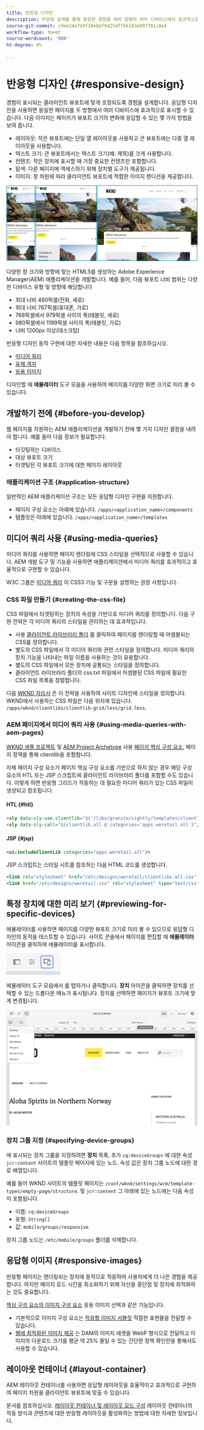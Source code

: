 ```yaml
---
title: 반응형 디자인
description: 반응형 설계를 통해 동일한 경험을 여러 방향의 여러 디바이스에서 효과적으로 표시할 수 있습니다.
source-git-commit: c9ee24e7b9f10ebbf9425dff66103e097701c8e4
workflow-type: tm+mt
source-wordcount: '908'
ht-degree: 0%

---
```



# 반응형 디자인 {#responsive-design}

경험이 표시되는 클라이언트 뷰포트에 맞게 조정되도록 경험을 설계합니다. 응답형 디자인을 사용하면 동일한 페이지를 두 방향에서 여러 디바이스에 효과적으로 표시할 수 있습니다. 다음 이미지는 페이지가 뷰포트 크기의 변화에 응답할 수 있는 몇 가지 방법을 보여 줍니다.

* 레이아웃: 작은 뷰포트에는 단일 열 레이아웃을 사용하고 큰 뷰포트에는 다중 열 레이아웃을 사용합니다.
* 텍스트 크기: 큰 뷰포트에서는 텍스트 크기(예: 제목)를 크게 사용합니다.
* 컨텐츠: 작은 장치에 표시할 때 가장 중요한 컨텐츠만 포함합니다.
* 탐색: 다른 페이지에 액세스하기 위해 장치별 도구가 제공됩니다.
* 이미지: 창 차원에 따라 클라이언트 뷰포트에 적합한 이미지 렌디션을 제공합니다.

![반응형 디자인의 예](assets/responsive-example.png)

다양한 창 크기와 방향에 맞는 HTML5를 생성하는 Adobe Experience Manager(AEM) 애플리케이션을 개발합니다. 예를 들어, 다음 뷰포트 너비 범위는 다양한 디바이스 유형 및 방향에 해당합니다

* 최대 너비 480픽셀(전화, 세로)
* 최대 너비 767픽셀(휴대폰, 가로)
* 768픽셀에서 979픽셀 사이의 폭(태블릿, 세로)
* 980픽셀에서 1199픽셀 사이의 폭(태블릿, 가로)
* 너비 1200px 이상(데스크탑)

반응형 디자인 동작 구현에 대한 자세한 내용은 다음 항목을 참조하십시오.

* [미디어 쿼리](#using-media-queries)
* [유체 격자](#developing-a-fluid-grid)
* [응용 이미지](#using-adaptive-images)

디자인할 때 **에뮬레이터** 도구 모음을 사용하여 페이지를 다양한 화면 크기로 미리 볼 수 있습니다.

## 개발하기 전에 {#before-you-develop}

웹 페이지를 지원하는 AEM 애플리케이션을 개발하기 전에 몇 가지 디자인 결정을 내려야 합니다. 예를 들어 다음 정보가 필요합니다.

* 타깃팅하는 디바이스
* 대상 뷰포트 크기
* 타겟팅된 각 뷰포트 크기에 대한 페이지 레이아웃

### 애플리케이션 구조 {#application-structure}

일반적인 AEM 애플리케이션 구조는 모든 응답형 디자인 구현을 지원합니다.

* 페이지 구성 요소는 아래에 있습니다. `/apps/<application_name>/components`
* 템플릿은 아래에 있습니다. `/apps/<application_name>/templates`

## 미디어 쿼리 사용 {#using-media-queries}

미디어 쿼리를 사용하면 페이지 렌더링에 CSS 스타일을 선택적으로 사용할 수 있습니다. AEM 개발 도구 및 기능을 사용하면 애플리케이션에서 미디어 쿼리를 효과적이고 효율적으로 구현할 수 있습니다.

W3C 그룹은 [미디어 쿼리](https://www.w3.org/TR/css3-mediaqueries/) 이 CSS3 기능 및 구문을 설명하는 권장 사항입니다.

### CSS 파일 만들기 {#creating-the-css-file}

CSS 파일에서 타겟팅하는 장치의 속성을 기반으로 미디어 쿼리를 정의합니다. 다음 구현 전략은 각 미디어 쿼리의 스타일을 관리하는 데 효과적입니다.

* 사용 [클라이언트 라이브러리 폴더](clientlibs.md) 를 클릭하여 페이지를 렌더링할 때 어셈블되는 CSS를 정의합니다.
* 별도의 CSS 파일에서 각 미디어 쿼리와 관련 스타일을 정의합니다. 미디어 쿼리의 장치 기능을 나타내는 파일 이름을 사용하는 것이 유용합니다.
* 별도의 CSS 파일에서 모든 장치에 공통되는 스타일을 정의합니다.
* 클라이언트 라이브러리 폴더의 css.txt 파일에서 어셈블된 CSS 파일에 필요한 CSS 파일 목록을 정렬합니다.

다음 [WKND 자습서](develop-wknd-tutorial.md) 은 이 전략을 사용하여 사이트 디자인에 스타일을 정의합니다. WKND에서 사용하는 CSS 파일은 다음 위치에 있습니다. `/apps/wknd/clientlibs/clientlib-grid/less/grid.less`.

### AEM 페이지에서 미디어 쿼리 사용 {#using-media-queries-with-aem-pages}

[WKND 샘플 프로젝트](/help/implementing/developing/introduction/develop-wknd-tutorial.md) 및 [AEM Project Archetype](https://experienceleague.adobe.com/docs/experience-manager-core-components/using/developing/archetype/overview.html) 사용 [페이지 핵심 구성 요소,](https://experienceleague.adobe.com/docs/experience-manager-core-components/using/wcm-components/page.html) 페이지 정책을 통해 clientlib을 포함합니다.

자체 페이지 구성 요소가 페이지 핵심 구성 요소를 기반으로 하지 않는 경우 해당 구성 요소의 HTL 또는 JSP 스크립트에 클라이언트 라이브러리 폴더를 포함할 수도 있습니다. 이렇게 하면 반응형 그리드가 작동하는 데 필요한 미디어 쿼리가 있는 CSS 파일이 생성되고 참조됩니다.

#### HTL {#htl}

```html
<sly data-sly-use.clientlib="${'/libs/granite/sightly/templates/clientlib.html'}">
<sly data-sly-call="${clientlib.all @ categories='apps.weretail.all'}"/>
```

#### JSP {#jsp}

```xml
<ui:includeClientLib categories="apps.weretail.all"/>
```

JSP 스크립트는 스타일 시트를 참조하는 다음 HTML 코드를 생성합니다.

```xml
<link rel="stylesheet" href="/etc/designs/weretail/clientlibs-all.css" type="text/css">
<link href="/etc/designs/weretail.css" rel="stylesheet" type="text/css">
```

## 특정 장치에 대한 미리 보기 {#previewing-for-specific-devices}

에뮬레이터를 사용하면 페이지를 다양한 뷰포트 크기로 미리 볼 수 있으므로 응답형 디자인의 동작을 테스트할 수 있습니다. 사이트 콘솔에서 페이지를 편집할 때 **에뮬레이터** 아이콘을 클릭하여 에뮬레이터를 표시합니다.

![도구 모음의 에뮬레이터 아이콘](assets/emulator-icon.png)

에뮬레이터 도구 모음에서 를 탭하거나 클릭합니다. **장치** 아이콘을 클릭하면 장치를 선택할 수 있는 드롭다운 메뉴가 표시됩니다. 장치를 선택하면 페이지가 뷰포트 크기에 맞게 변경됩니다.

![에뮬레이터 도구 모음](assets/emulator.png)

### 장치 그룹 지정 {#specifying-device-groups}

에 표시되는 장치 그룹을 지정하려면 **장치** 목록, 추가 `cq:deviceGroups` 에 대한 속성 `jcr:content` 사이트의 템플릿 페이지에 있는 노드. 속성 값은 장치 그룹 노드에 대한 경로 배열입니다.

예를 들어 WKND 사이트의 템플릿 페이지는 `/conf/wknd/settings/wcm/template-types/empty-page/structure`. 및 `jcr:content` 그 아래에 있는 노드에는 다음 속성이 포함됩니다.

* 이름: `cq:deviceGroups`
* 유형: `String[]`
* 값: `mobile/groups/responsive`

장치 그룹 노드는 `/etc/mobile/groups` 폴더를 삭제합니다.

## 응답형 이미지 {#responsive-images}

반응형 페이지는 렌더링되는 장치에 동적으로 적응하여 사용자에게 더 나은 경험을 제공합니다. 하지만 페이지 로드 시간을 최소화하기 위해 자산을 중단점 및 장치에 최적화하는 것도 중요합니다.

[핵심 구성 요소의 이미지 구성 요소](https://experienceleague.adobe.com/docs/experience-manager-core-components/using/wcm-components/image.html) 응용 이미지 선택과 같은 기능입니다.

* 기본적으로 이미지 구성 요소는 [적응형 이미지 서블릿](https://experienceleague.adobe.com/docs/experience-manager-core-components/using/developing/adaptive-image-servlet.html) 적절한 표현물을 전달할 수 있습니다.
* [웹에 최적화된 이미지 제공](https://experienceleague.adobe.com/docs/experience-manager-core-components/using/developing/web-optimized-image-delivery.html) 는 DAM의 이미지 에셋을 WebP 형식으로 전달하고 이미지의 다운로드 크기를 평균 약 25% 줄일 수 있는 간단한 정책 확인란을 통해서도 사용할 수 있습니다.

## 레이아웃 컨테이너 {#layout-container}

AEM 레이아웃 컨테이너를 사용하면 응답형 레이아웃을 효율적이고 효과적으로 구현하여 페이지 차원을 클라이언트 뷰포트에 맞출 수 있습니다.

문서를 참조하십시오. [레이아웃 컨테이너 및 레이아웃 모드 구성](/help/sites-cloud/administering/responsive-layout.md) 레이아웃 컨테이너의 작동 방식과 콘텐츠에 대한 반응형 레이아웃을 활성화하는 방법에 대한 자세한 정보입니다.
